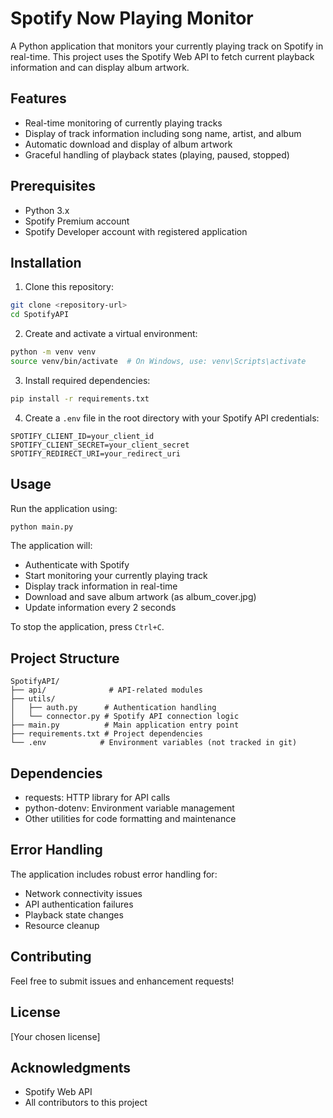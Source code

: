 # Spotify Now Playing Monitor

A Python application that monitors your currently playing track on Spotify in real-time. This project uses the Spotify Web API to fetch current playback information and can display album artwork.

## Features

- Real-time monitoring of currently playing tracks
- Display of track information including song name, artist, and album
- Automatic download and display of album artwork
- Graceful handling of playback states (playing, paused, stopped)

## Prerequisites

- Python 3.x
- Spotify Premium account
- Spotify Developer account with registered application

## Installation

1. Clone this repository:
```bash
git clone <repository-url>
cd SpotifyAPI
```

2. Create and activate a virtual environment:
```bash
python -m venv venv
source venv/bin/activate  # On Windows, use: venv\Scripts\activate
```

3. Install required dependencies:
```bash
pip install -r requirements.txt
```

4. Create a `.env` file in the root directory with your Spotify API credentials:
```
SPOTIFY_CLIENT_ID=your_client_id
SPOTIFY_CLIENT_SECRET=your_client_secret
SPOTIFY_REDIRECT_URI=your_redirect_uri
```

## Usage

Run the application using:
```bash
python main.py
```

The application will:
- Authenticate with Spotify
- Start monitoring your currently playing track
- Display track information in real-time
- Download and save album artwork (as album_cover.jpg)
- Update information every 2 seconds

To stop the application, press `Ctrl+C`.

## Project Structure

```
SpotifyAPI/
├── api/              # API-related modules
├── utils/
│   ├── auth.py      # Authentication handling
│   └── connector.py # Spotify API connection logic
├── main.py          # Main application entry point
├── requirements.txt # Project dependencies
└── .env            # Environment variables (not tracked in git)
```

## Dependencies

- requests: HTTP library for API calls
- python-dotenv: Environment variable management
- Other utilities for code formatting and maintenance

## Error Handling

The application includes robust error handling for:
- Network connectivity issues
- API authentication failures
- Playback state changes
- Resource cleanup

## Contributing

Feel free to submit issues and enhancement requests!

## License

[Your chosen license]

## Acknowledgments

- Spotify Web API
- All contributors to this project 